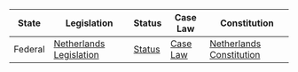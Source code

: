 | State | Legislation | Status | Case Law | Constitution |
| ----- | ----------- | ------ | -------- | ----------- |
| Federal | [Netherlands Legislation](https://wetten.overheid.nl) | [Status](https://www.government.nl/topics/laws-and-regulations/status-of-bills) | [Case Law](https://uitspraken.rechtspraak.nl) | [Netherlands Constitution](https://www.government.nl/documents/regulations/2012/10/18/the-constitution-of-the-kingdom-of-the-netherlands-2008) |